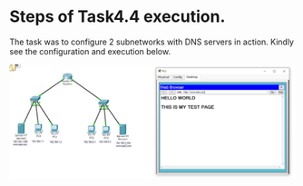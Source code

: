 # Steps of Task4.4 execution.

The task was to configure 2 subnetworks with DNS servers in action.
Kindly see the configuration and execution below.

![Screenshot_1](Screenshots/1.jpg)

